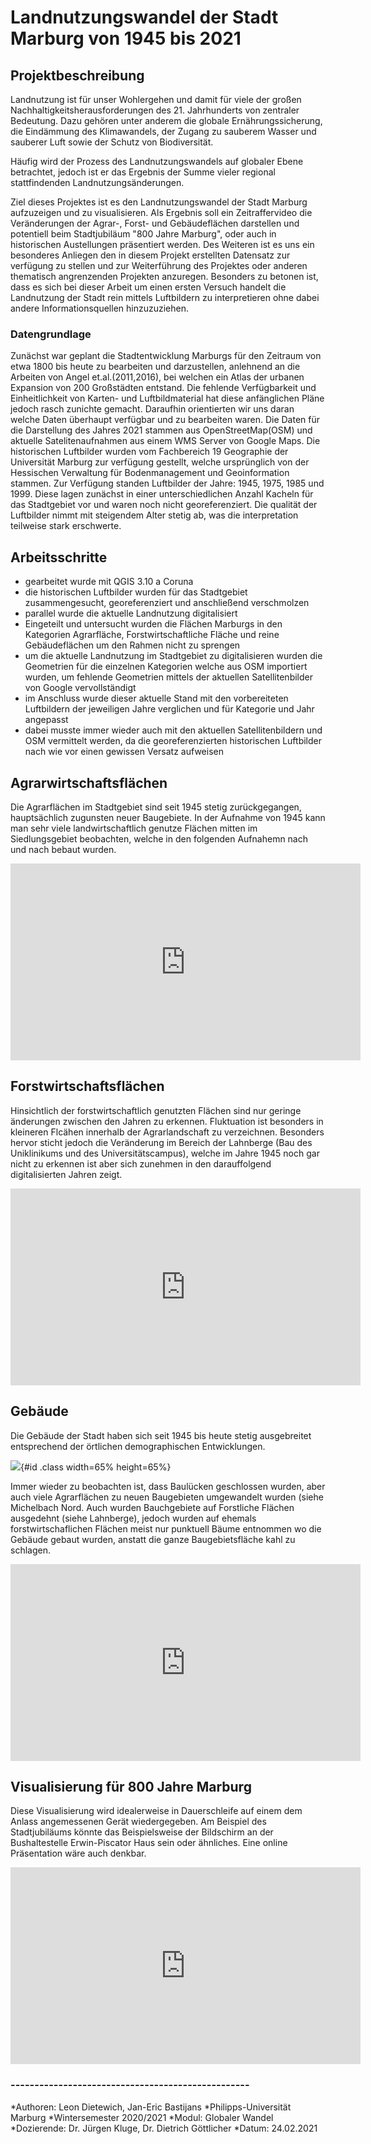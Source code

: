 # Landnutzungswandel der Stadt Marburg von 1945 bis 2021

## Projektbeschreibung

Landnutzung ist für unser Wohlergehen und damit für viele der großen Nachhaltigkeitsherausforderungen des 21. Jahrhunderts von zentraler Bedeutung. Dazu gehören unter anderem die globale Ernährungssicherung, die Eindämmung des Klimawandels, der Zugang zu sauberem Wasser und sauberer Luft sowie der Schutz von Biodiversität.

Häufig wird der Prozess des Landnutzungswandels auf globaler Ebene betrachtet, jedoch ist er das Ergebnis der Summe vieler regional stattfindenden Landnutzungsänderungen.

Ziel dieses Projektes ist es den Landnutzungswandel der Stadt Marburg aufzuzeigen und zu visualisieren. Als Ergebnis soll ein Zeitraffervideo die Veränderungen der Agrar-, Forst- und Gebäudeflächen darstellen und potentiell beim Stadtjubiläum "800 Jahre Marburg", oder auch in historischen Austellungen präsentiert werden.
Des Weiteren ist es uns ein besonderes Anliegen den in diesem Projekt erstellten Datensatz zur verfügung zu stellen und zur Weiterführung des Projektes oder anderen thematisch angrenzenden Projekten anzuregen.
Besonders zu betonen ist, dass es sich bei dieser Arbeit um einen ersten Versuch handelt die Landnutzung der Stadt rein mittels Luftbildern zu interpretieren ohne dabei andere Informationsquellen hinzuzuziehen. 

### Datengrundlage
Zunächst war geplant die Stadtentwicklung Marburgs für den Zeitraum von etwa 1800 bis heute zu bearbeiten und darzustellen, anlehnend an die Arbeiten von Angel et.al.(2011,2016), bei welchen ein Atlas der urbanen Expansion von 200 Großstädten entstand. Die fehlende Verfügbarkeit und Einheitlichkeit von Karten- und Luftbildmaterial hat diese anfänglichen Pläne jedoch rasch zunichte gemacht. Daraufhin orientierten wir uns daran welche Daten überhaupt verfügbar und zu bearbeiten waren. Die Daten für die Darstellung des Jahres 2021 stammen aus OpenStreetMap(OSM) und aktuelle Satelitenaufnahmen aus einem WMS Server von Google Maps.
Die historischen Luftbilder wurden vom Fachbereich 19 Geographie der Universität Marburg zur verfügung gestellt, welche ursprünglich von der Hessischen Verwaltung für Bodenmanagement und Geoinformation stammen. Zur Verfügung standen Luftbilder der Jahre: 1945, 1975, 1985 und 1999.
Diese lagen zunächst in einer unterschiedlichen Anzahl Kacheln für das Stadtgebiet vor und waren noch nicht georeferenziert. 
Die qualität der Luftbilder nimmt mit steigendem Alter stetig ab, was die interpretation teilweise stark erschwerte.

## Arbeitsschritte
- gearbeitet wurde mit QGIS 3.10 a Coruna
- die historischen Luftbilder wurden für das Stadtgebiet zusammengesucht, georeferenziert und anschließend verschmolzen
- parallel wurde die aktuelle Landnutzung digitalisiert
- Eingeteilt und untersucht wurden die Flächen Marburgs in den Kategorien Agrarfläche, Forstwirtschaftliche Fläche und reine Gebäudeflächen um den Rahmen nicht zu sprengen
- um die aktuelle Landnutzung im Stadtgebiet zu digitalisieren wurden die Geometrien für die einzelnen Kategorien welche aus OSM importiert wurden, um fehlende Geometrien mittels der aktuellen Satellitenbilder von Google vervollständigt
- im Anschluss wurde dieser aktuelle Stand mit den vorbereiteten Luftbildern der jeweiligen Jahre verglichen und für Kategorie und Jahr angepasst
- dabei musste immer wieder auch mit den aktuellen Satellitenbildern und OSM vermittelt werden, da die georeferenzierten historischen Luftbilder nach wie vor einen gewissen Versatz aufweisen

## Agrarwirtschaftsflächen
Die Agrarflächen im Stadtgebiet sind seit 1945 stetig zurückgegangen, hauptsächlich zugunsten neuer Baugebiete. In der Aufnahme von 1945 kann man sehr viele landwirtschaftlich genutze Flächen mitten im Siedlungsgebiet beobachten, welche in den folgenden Aufnahemn nach und nach bebaut wurden.

<iframe width="560" height="315" src="https://www.youtube.com/embed/j8KIbKlCRjA" frameborder="0" allow="accelerometer; autoplay; clipboard-write; encrypted-media; gyroscope; picture-in-picture" allowfullscreen></iframe>

## Forstwirtschaftsflächen
Hinsichtlich der forstwirtschaftlich genutzten Flächen sind nur geringe änderungen zwischen den Jahren zu erkennen. Fluktuation ist besonders in kleineren Flcähen innerhalb der Agrarlandschaft zu verzeichnen. Besonders hervor sticht jedoch die Veränderung im Bereich der Lahnberge (Bau des Uniklinikums und des Universitätscampus), welche im Jahre 1945 noch gar nicht zu erkennen ist aber sich zunehmen in den darauffolgend digitalisierten Jahren zeigt.

<iframe width="560" height="315" src="https://www.youtube.com/embed/pH_Id7xFS1k" frameborder="0" allow="accelerometer; autoplay; clipboard-write; encrypted-media; gyroscope; picture-in-picture" allowfullscreen></iframe>

## Gebäude
Die Gebäude der Stadt haben sich seit 1945 bis heute stetig ausgebreitet entsprechend der örtlichen demographischen Entwicklungen.

![](C:/Users/Diete/OneDrive/Desktop/Globaler-Wandel/Visualisierung/Demographie_Marburg.png){#id .class width=65% height=65%}

Immer wieder zu beobachten ist, dass Baulücken geschlossen wurden, aber auch viele Agrarflächen zu neuen Baugebieten umgewandelt wurden (siehe Michelbach Nord. Auch wurden Bauchgebiete auf Forstliche Flächen ausgedehnt (siehe Lahnberge), jedoch wurden auf ehemals forstwirtschaflichen Flächen meist nur punktuell Bäume entnommen wo die Gebäude gebaut wurden, anstatt die ganze Baugebietsfläche kahl zu schlagen.

<iframe width="560" height="315" src="https://www.youtube.com/embed/DWtefynTbcg" frameborder="0" allow="accelerometer; autoplay; clipboard-write; encrypted-media; gyroscope; picture-in-picture" allowfullscreen></iframe>


## Visualisierung für 800 Jahre Marburg

Diese Visualisierung wird idealerweise in Dauerschleife auf einem dem Anlass angemessenen Gerät wiedergegeben.
Am Beispiel des Stadtjubiläums könnte das Beispielsweise der Bildschirm an der Bushaltestelle Erwin-Piscator Haus sein oder ähnliches. Eine online Präsentation wäre auch denkbar.

<iframe width="560" height="315" src="https://www.youtube.com/embed/mCGnWKsgfyI" frameborder="0" allow="accelerometer; autoplay; clipboard-write; encrypted-media; gyroscope; picture-in-picture" allowfullscreen></iframe>

### --------------------------------------------------
*Authoren: Leon Dietewich, Jan-Eric Bastijans
*Philipps-Universität Marburg
*Wintersemester 2020/2021
*Modul: Globaler Wandel
*Dozierende: Dr. Jürgen Kluge, Dr. Dietrich Göttlicher
*Datum: 24.02.2021

